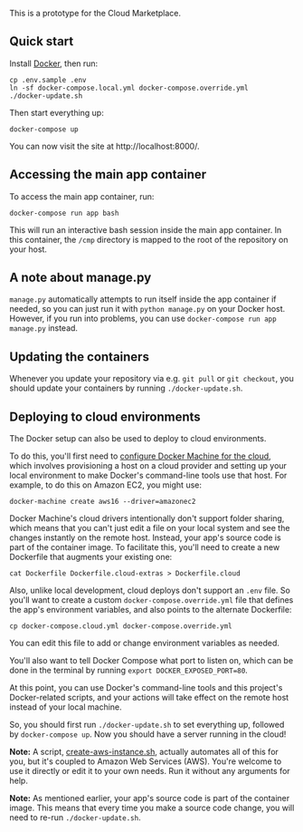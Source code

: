 This is a prototype for the Cloud Marketplace.

## Quick start

Install [Docker][], then run:

```
cp .env.sample .env
ln -sf docker-compose.local.yml docker-compose.override.yml
./docker-update.sh
```

Then start everything up:

```
docker-compose up
```

You can now visit the site at http://localhost:8000/.

## Accessing the main app container

To access the main app container, run:

```
docker-compose run app bash
```

This will run an interactive bash session inside the main app 
container. In this container, the `/cmp` directory is mapped to
the root of the repository on your host.

## A note about manage.py

`manage.py` automatically attempts to run itself inside the app container if
needed, so you can just run it with `python manage.py` on your Docker host.
However, if you run into problems, you can use
`docker-compose run app manage.py` instead.

## Updating the containers

Whenever you update your repository via e.g. `git pull` or
`git checkout`, you should update your containers by running
`./docker-update.sh`.

## Deploying to cloud environments

The Docker setup can also be used to deploy to cloud environments.

To do this, you'll first need to
[configure Docker Machine for the cloud][docker-machine-cloud],
which involves provisioning a host on a cloud provider and setting up
your local environment to make Docker's command-line tools use that
host. For example, to do this on Amazon EC2, you might use:

```
docker-machine create aws16 --driver=amazonec2
```

Docker Machine's cloud drivers intentionally don't support
folder sharing, which means that you can't just edit a file on
your local system and see the changes instantly on the remote host.
Instead, your app's source code is part of the container image. To
facilitate this, you'll need to create a new Dockerfile that augments
your existing one:

```
cat Dockerfile Dockerfile.cloud-extras > Dockerfile.cloud
```

Also, unlike local development, cloud deploys don't support an
`.env` file. So you'll want to create a custom
`docker-compose.override.yml` file that defines the app's
environment variables, and also points to the alternate Dockerfile:

```
cp docker-compose.cloud.yml docker-compose.override.yml
```

You can edit this file to add or change environment variables as needed.

You'll also want to tell Docker Compose what port to listen on,
which can be done in the terminal by running
`export DOCKER_EXPOSED_PORT=80`.

At this point, you can use Docker's command-line tools and this project's
Docker-related scripts, and your actions will take effect on the remote
host instead of your local machine.

So, you should first run `./docker-update.sh` to set everything up,
followed by `docker-compose up`. Now you should have a server
running in the cloud!

**Note:** A script, [create-aws-instance.sh](./create-aws-instance.sh),
actually automates all of this for you, but it's coupled to Amazon
Web Services (AWS). You're welcome to use it directly or edit it to
your own needs. Run it without any arguments for help.

**Note:** As mentioned earlier, your app's source code is part of
the container image. This means that every time you make a source code
change, you will need to re-run `./docker-update.sh`.

[Docker]: https://www.docker.com/
[docker-machine-cloud]: https://docs.docker.com/machine/get-started-cloud/
